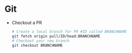 # Git

- Checkout a PR

  ```sh
  # Create a local branch for PR #ID called BRANCHNAME
  git fetch origin pull/ID/head:BRANCHNAME
  # Checkout your new branch
  git checkout BRANCHNAME
  ```
